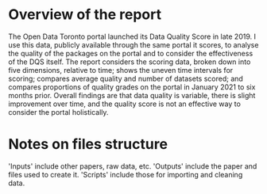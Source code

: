 # Overview of the report

The Open Data Toronto portal launched its Data Quality Score in late 2019. I use this data, publicly available through the same portal it scores, to analyse the quality of the packages on the portal and to consider the effectiveness of the DQS itself. The report considers the scoring data, broken down into five dimensions, relative to time; shows the uneven time intervals for scoring; compares average quality and number of datasets scored; and compares proportions of quality grades on the portal in January 2021 to six months prior. Overall findings are that data quality is variable, there is slight improvement over time, and the quality score is not an effective way to consider the portal holistically.

# Notes on files structure

'Inputs' include other papers, raw data, etc. 'Outputs' include the paper and files used to create it. 'Scripts' include those for importing and cleaning data.